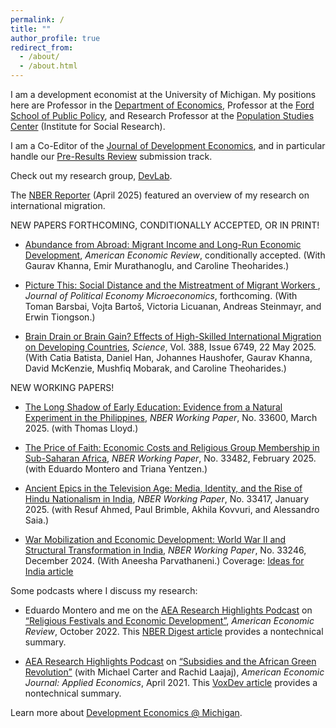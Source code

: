 ```yaml
---
permalink: /
title: ""
author_profile: true
redirect_from: 
  - /about/
  - /about.html
---
```


I am a development economist at the University of Michigan. My positions here are Professor in the [Department of Economics](https://lsa.umich.edu/econ), Professor at the [Ford School of Public Policy](https://fordschool.umich.edu/), and Research Professor at the [Population Studies Center](https://psc.isr.umich.edu/) (Institute for Social Research).

I am a Co-Editor of the [Journal of Development Economics](https://www.sciencedirect.com/journal/journal-of-development-economics), and in particular handle our [Pre-Results Review](https://jdepreresults.org/) submission track.

Check out my research group, [DevLab](https://deanyang-econ.github.io/deanyang/devlab/).

The [NBER Reporter](https://www.nber.org/reporter/2025number1/international-migration-remittances-and-economic-development) (April 2025) featured an overview of my research on international migration. 

NEW PAPERS FORTHCOMING, CONDITIONALLY ACCEPTED, OR IN PRINT!

* [Abundance from Abroad: Migrant Income and Long-Run Economic Development](/deanyang/files/khanna-murathanoglu-theoharides-yang-2025-abundance-from-abroad.pdf), _American Economic Review_, conditionally accepted. (With Gaurav Khanna, Emir Murathanoglu, and Caroline Theoharides.)

* [Picture This: Social Distance and the Mistreatment of Migrant Workers ](/deanyang/files/workingpapers/bblsty-2022-MistreatmentMigrantWorkers.pdf), _Journal of Political Economy Microeconomics_, forthcoming. (With Toman Barsbai, Vojta Bartoš, Victoria Licuanan, Andreas Steinmayr, and Erwin Tiongson.)

* [Brain Drain or Brain Gain? Effects of High-Skilled International Migration on Developing Countries](/deanyang/files/batista-han-haushofer-khanna-mckenzie-mobarak-theoharides-yang-2025science-braingain.pdf), _Science_, Vol. 388, Issue 6749, 22 May 2025. (With Catia Batista, Daniel Han, Johannes Haushofer, Gaurav Khanna, David McKenzie, Mushfiq Mobarak, and Caroline Theoharides.)

NEW WORKING PAPERS!
* [The Long Shadow of Early Education: Evidence from a Natural Experiment in the Philippines](https://www.nber.org/papers/w33600), _NBER Working Paper_, No. 33600, March 2025. (with Thomas Lloyd.)

* [The Price of Faith: Economic Costs and Religious Group Membership in Sub-Saharan Africa](https://www.nber.org/papers/w33482), _NBER Working Paper_, No. 33482, February 2025. (with Eduardo Montero and Triana Yentzen.)

* [Ancient Epics in the Television Age: Media, Identity, and the Rise of Hindu Nationalism in India](https://www.nber.org/papers/w33417), _NBER Working Paper_, No. 33417, January 2025. (with Resuf Ahmed, Paul Brimble, Akhila Kovvuri, and Alessandro Saia.)

* [War Mobilization and Economic Development: World War II and Structural Transformation in India](https://www.nber.org/papers/w33246), _NBER Working Paper_, No. 33246, December 2024. (With Aneesha Parvathaneni.) 
     Coverage: [Ideas for India article](https://ideasforindia.in/topics/productivity-innovation/wartime-mobilisation-and-economic-development-in-india.html)

Some podcasts where I discuss my research:

- Eduardo Montero and me on the [AEA Research Highlights Podcast](https://www.aeaweb.org/research/religious-festivals-development-mexico) on [“Religious Festivals and Economic Development”](https://pubs.aeaweb.org/doi/pdfplus/10.1257/aer.20211094), *American Economic Review*, October 2022. This [NBER Digest article](https://www.nber.org/digest-202108/religious-festivals-agriculture-and-economic-progress-mexico) provides a nontechnical summary.

- [AEA Research Highlights Podcast](https://www.aeaweb.org/research/dean-yang-africa-green-revolution) on [“Subsidies and the African Green Revolution”](https://www.aeaweb.org/articles?id=10.1257/app.20190396&&from=f) (with Michael Carter and Rachid Laajaj), *American Economic Journal: Applied Economics*, April 2021. This [VoxDev article](https://voxdev.org/topic/agriculture/temporary-agricultural-input-subsidies-have-lasting-impacts-mozambique-experiment) provides a nontechnical summary.

Learn more about [Development Economics @ Michigan](https://devecon.umich.edu).